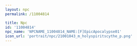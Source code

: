 ```yaml
---
layout: npc
permalink: /11004814

title: Npc
id: '11004814'
npc_name: 'NPCNAME_11004814_NAME:[F]EpicApocalypse01'
icon_url: 'portrait/npc/21001043_m_holyspiritscythe_p.png'
---
```

